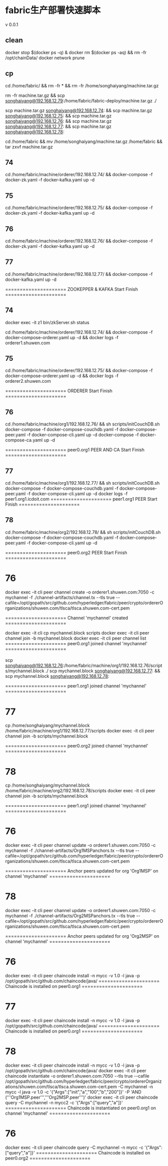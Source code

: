 # fabric生产部署快速脚本
v 0.0.1

## clean
docker stop $(docker ps -q) & docker rm $(docker ps -aq) && rm -fr /opt/chainData/ 
docker network prune

## cp
cd /home/fabric/ && rm -fr * && rm -fr /home/songhaiyang/machine.tar.gz

rm -fr machine.tar.gz && scp songhaiyang@192.168.12.79:/home/fabric/fabric-deploy/machine.tar.gz ./

scp machine.tar.gz songhaiyang@192.168.12.74: && scp machine.tar.gz songhaiyang@192.168.12.75: && scp machine.tar.gz songhaiyang@192.168.12.76: && scp machine.tar.gz songhaiyang@192.168.12.77: && scp machine.tar.gz songhaiyang@192.168.12.78:

cd /home/fabric && mv /home/songhaiyang/machine.tar.gz /home/fabric && tar zxvf machine.tar.gz


## 74
cd /home/fabric/machine/orderer/192.168.12.74/ && docker-compose -f docker-zk.yaml -f docker-kafka.yaml up -d

## 75
cd /home/fabric/machine/orderer/192.168.12.75/ && docker-compose -f docker-zk.yaml -f docker-kafka.yaml up -d

## 76
cd /home/fabric/machine/orderer/192.168.12.76/ && docker-compose -f docker-zk.yaml -f docker-kafka.yaml up -d

## 77
cd /home/fabric/machine/orderer/192.168.12.77/ && docker-compose -f docker-kafka.yaml up -d

===================== ZOOKEPPER & KAFKA Start Finish ===================== 
## 74
docker exec -it z1 bin/zkServer.sh status

cd /home/fabric/machine/orderer/192.168.12.74/ && docker-compose -f docker-compose-orderer.yaml up -d && docker logs -f orderer1.shuwen.com

## 75
cd /home/fabric/machine/orderer/192.168.12.75/ && docker-compose -f docker-compose-orderer.yaml up -d && docker logs -f orderer2.shuwen.com 

===================== ORDERER Start Finish ===================== 

## 76
cd /home/fabric/machine/org1/192.168.12.76/ && sh scripts/initCouchDB.sh
docker-compose -f docker-compose-couchdb.yaml -f docker-compose-peer.yaml -f docker-compose-cli.yaml up -d
docker-compose -f docker-compose-ca.yaml up -d

===================== peer0.org1 PEER AND CA Start Finish ===================== 

## 77
cd /home/fabric/machine/org1/192.168.12.77/ && sh scripts/initCouchDB.sh
docker-compose -f docker-compose-couchdb.yaml -f docker-compose-peer.yaml -f docker-compose-cli.yaml up -d
docker logs -f peer1.org1.icdoit.com
===================== peer1.org1 PEER Start Finish ===================== 


## 78
cd /home/fabric/machine/org2/192.168.12.78/ && sh scripts/initCouchDB.sh
docker-compose -f docker-compose-couchdb.yaml -f docker-compose-peer.yaml -f docker-compose-cli.yaml up -d

===================== peer0.org2 PEER Start Finish ===================== 

# 76
docker exec -it cli peer channel create -o orderer1.shuwen.com:7050 -c mychannel -f ./channel-artifacts/channel.tx --tls true --cafile=/opt/gopath/src/github.com/hyperledger/fabric/peer/crypto/ordererOrganizations/shuwen.com/tlsca/tlsca.shuwen.com-cert.pem

===================== Channel 'mychannel' created =====================

docker exec -it cli cp mychannel.block scripts
docker exec -it cli peer channel join -b mychannel.block
docker exec -it cli peer channel list
===================== peer0.org1 joined channel 'mychannel' =====================

####
scp songhaiyang@192.168.12.76:/home/fabric/machine/org1/192.168.12.76/scripts/mychannel.block ./
scp mychannel.block songhaiyang@192.168.12.77: && scp mychannel.block songhaiyang@192.168.12.78:

===================== peer1.org1 joined channel 'mychannel' =====================
# 77
cp /home/songhaiyang/mychannel.block /home/fabric/machine/org1/192.168.12.77/scripts
docker exec -it cli peer channel join -b scripts/mychannel.block

===================== peer0.org2 joined channel 'mychannel' =====================
# 78
cp /home/songhaiyang/mychannel.block /home/fabric/machine/org2/192.168.12.78/scripts
docker exec -it cli peer channel join -b scripts/mychannel.block

===================== peer1.org1 joined channel 'mychannel' =====================


# 76
docker exec -it cli peer channel update -o orderer1.shuwen.com:7050 -c mychannel -f ./channel-artifacts/Org1MSPanchors.tx --tls true --cafile=/opt/gopath/src/github.com/hyperledger/fabric/peer/crypto/ordererOrganizations/shuwen.com/tlsca/tlsca.shuwen.com-cert.pem

===================== Anchor peers updated for org 'Org1MSP' on channel 'mychannel' =====================

# 78
docker exec -it cli peer channel update -o orderer1.shuwen.com:7050 -c mychannel -f ./channel-artifacts/Org2MSPanchors.tx --tls true --cafile=/opt/gopath/src/github.com/hyperledger/fabric/peer/crypto/ordererOrganizations/shuwen.com/tlsca/tlsca.shuwen.com-cert.pem

===================== Anchor peers updated for org 'Org2MSP' on channel 'mychannel' =====================


# 76
docker exec -it cli peer chaincode install -n mycc -v 1.0 -l java -p /opt/gopath/src/github.com/chaincode/java/
===================== Chaincode is installed on peer0.org1 =====================

# 77
docker exec -it cli peer chaincode install -n mycc -v 1.0 -l java -p /opt/gopath/src/github.com/chaincode/java/
===================== Chaincode is installed on peer0.org1 =====================

# 78
docker exec -it cli peer chaincode install -n mycc -v 1.0 -l java -p /opt/gopath/src/github.com/chaincode/java/
docker exec -it cli peer chaincode instantiate -o orderer1.shuwen.com:7050 --tls true --cafile /opt/gopath/src/github.com/hyperledger/fabric/peer/crypto/ordererOrganizations/shuwen.com/tlsca/tlsca.shuwen.com-cert.pem -C mychannel -n mycc -l java -v 1.0 -c '{"Args":["init","a","100","b","200"]}'  -P 'AND ('\''Org1MSP.peer'\'','\''Org2MSP.peer'\'')'
docker exec -it cli peer chaincode query -C mychannel -n mycc2 -c '{"Args":["query","a"]}'
===================== Chaincode is instantiated on peer0.org1 on channel 'mychannel' =====================


# 76
docker exec -it cli peer chaincode query -C mychannel -n mycc -c '{"Args":["query","a"]}'
===================== Chaincode is installed on peer0.org2 =====================
